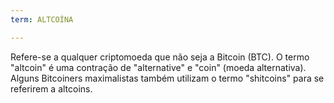 ```yaml
---
term: ALTCOÍNA

---
```

Refere-se a qualquer criptomoeda que não seja a Bitcoin (BTC). O termo "altcoin" é uma contração de "alternative" e "coin" (moeda alternativa). Alguns Bitcoiners maximalistas também utilizam o termo "shitcoins" para se referirem a altcoins.